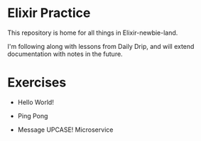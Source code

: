 # Elixir Practice

This repository is home for all things in Elixir-newbie-land.

I'm following along with lessons from Daily Drip, and will extend documentation with notes in the future.

# Exercises

* Hello World!

* Ping Pong

* Message UPCASE! Microservice
